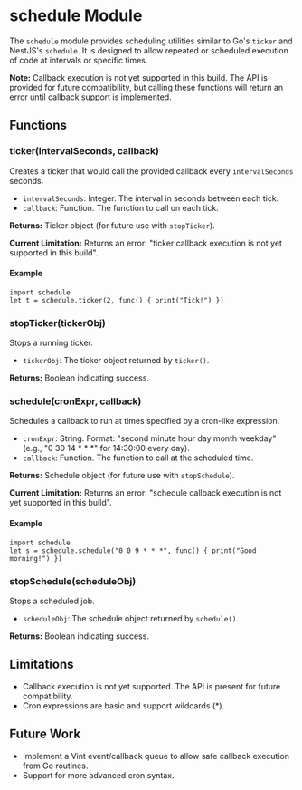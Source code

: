 # schedule Module

The `schedule` module provides scheduling utilities similar to Go's `ticker` and NestJS's `schedule`. It is designed to allow repeated or scheduled execution of code at intervals or specific times.

**Note:** Callback execution is not yet supported in this build. The API is provided for future compatibility, but calling these functions will return an error until callback support is implemented.

## Functions

### ticker(intervalSeconds, callback)
Creates a ticker that would call the provided callback every `intervalSeconds` seconds.

- `intervalSeconds`: Integer. The interval in seconds between each tick.
- `callback`: Function. The function to call on each tick.

**Returns:** Ticker object (for future use with `stopTicker`).

**Current Limitation:** Returns an error: "ticker callback execution is not yet supported in this build".

#### Example
```vint
import schedule
let t = schedule.ticker(2, func() { print("Tick!") })
```

### stopTicker(tickerObj)
Stops a running ticker.

- `tickerObj`: The ticker object returned by `ticker()`.

**Returns:** Boolean indicating success.

### schedule(cronExpr, callback)
Schedules a callback to run at times specified by a cron-like expression.

- `cronExpr`: String. Format: "second minute hour day month weekday" (e.g., "0 30 14 * * *" for 14:30:00 every day).
- `callback`: Function. The function to call at the scheduled time.

**Returns:** Schedule object (for future use with `stopSchedule`).

**Current Limitation:** Returns an error: "schedule callback execution is not yet supported in this build".

#### Example
```vint
import schedule
let s = schedule.schedule("0 0 9 * * *", func() { print("Good morning!") })
```

### stopSchedule(scheduleObj)
Stops a scheduled job.

- `scheduleObj`: The schedule object returned by `schedule()`.

**Returns:** Boolean indicating success.

## Limitations
- Callback execution is not yet supported. The API is present for future compatibility.
- Cron expressions are basic and support wildcards (*).

## Future Work
- Implement a Vint event/callback queue to allow safe callback execution from Go routines.
- Support for more advanced cron syntax. 